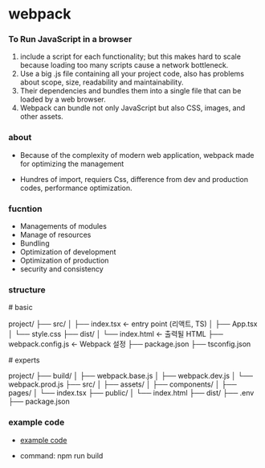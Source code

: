 # webpack

### To Run JavaScript in a browser

1. include a script for each functionality; but this makes hard to scale because loading too many scripts cause a network bottleneck.
2. Use a big .js file containing all your project code, also has problems about scope, size, readability and maintainability.
3. Their dependencies and bundles them into a single file that can be loaded by a web browser.
4. Webpack can bundle not only JavaScript but also CSS, images, and other assets.


### about

- Because of the complexity of modern web application, webpack made for optimizing the management

- Hundres of import, requiers Css, difference from dev and production codes, performance optimization.

### fucntion

- Managements of modules
- Manage of resources
- Bundling
- Optimization of development
- Optimization of production
- security and consistency


### structure

\# basic

project/
├── src/
│   ├── index.tsx         ← entry point (리액트, TS)
│   ├── App.tsx
│   └── style.css
├── dist/
│   └── index.html         ← 출력될 HTML
├── webpack.config.js      ← Webpack 설정
├── package.json
├── tsconfig.json

\# experts

project/
├── build/
│   ├── webpack.base.js
│   ├── webpack.dev.js
│   └── webpack.prod.js
├── src/
│   ├── assets/
│   ├── components/
│   ├── pages/
│   └── index.tsx
├── public/
│   └── index.html
├── dist/
├── .env
├── package.json

### example code

- [example code](../../../Language/web/webpack/src/index.js)

- command: npm run build